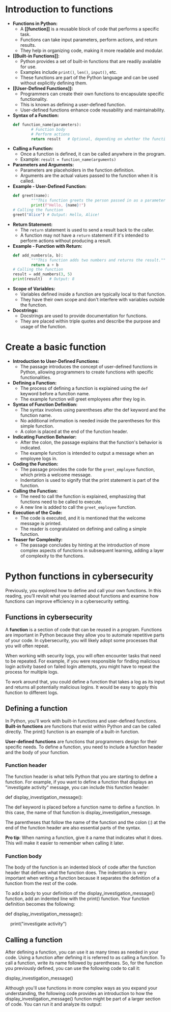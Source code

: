 # Introduction to functions

- **Functions in Python:**
	- A **[[function]]** is a reusable block of code that performs a specific task.
	- Functions can take input parameters, perform actions, and return results.
	- They help in organizing code, making it more readable and modular.
- **[[Built-in Functions]]:**
	- Python provides a set of built-in functions that are readily available for use.
	- Examples include `print()`, `len()`, `input()`, etc.
	- These functions are part of the Python language and can be used without explicitly defining them.
- **[[User-Defined Functions]]:**
	- Programmers can create their own functions to encapsulate specific functionality.
	- This is known as defining a user-defined function.
	- User-defined functions enhance code reusability and maintainability.
- **Syntax of a Function:**
	```python
	def function_name(parameters):
			# Function body
			# Perform actions
			return result	# Optional, depending on whether the function should return a value
	```
- **Calling a Function:**
	- Once a function is defined, it can be called anywhere in the program.
	- Example: `result = function_name(arguments)`
- **Parameters and Arguments:**
	- Parameters are placeholders in the function definition.
	- Arguments are the actual values passed to the function when it is called.
- **Example - User-Defined Function:**
	```python
	def greet(name):
			"""This function greets the person passed in as a parameter."""
			print(f"Hello, {name}!")
	# Calling the function
	greet("Alice") # Output: Hello, Alice!
	```
- **Return Statement:**
	- The `return` statement is used to send a result back to the caller.
	- A function may not have a `return` statement if it's intended to perform actions without producing a result.
- **Example - Function with Return:**
	```python
	def add_numbers(a, b):
			"""This function adds two numbers and returns the result."""
			return a + b
	# Calling the function
	result = add_numbers(3, 5)
	print(result)	# Output: 8
	```
- **Scope of Variables:**
	- Variables defined inside a function are typically local to that function.
	- They have their own scope and don't interfere with variables outside the function.
- **Docstrings:**
	- Docstrings are used to provide documentation for functions.
	- They are placed within triple quotes and describe the purpose and usage of the function.

# Create a basic function

- **Introduction to User-Defined Functions:**
	- The passage introduces the concept of user-defined functions in Python, allowing programmers to create functions with specific functionalities.
- **Defining a Function:**
	- The process of defining a function is explained using the `def` keyword before a function name.
	- The example function will greet employees after they log in.
- **Syntax of Function Definition:**
	- The syntax involves using parentheses after the def keyword and the function name.
	- No additional information is needed inside the parentheses for this simple function.
	- A colon is placed at the end of the function header.
- **Indicating Function Behavior:**
	- After the colon, the passage explains that the function's behavior is indicated.
	- The example function is intended to output a message when an employee logs in.
- **Coding the Function:**
	- The passage provides the code for the `greet_employee` function, which prints a welcome message.
	- Indentation is used to signify that the print statement is part of the function.
- **Calling the Function:**
	- The need to call the function is explained, emphasizing that functions need to be called to execute.
	- A new line is added to call the `greet_employee` function.
- **Execution of the Code:**
	- The code is executed, and it is mentioned that the welcome message is printed.
	- The reader is congratulated on defining and calling a simple function.
- **Teaser for Complexity:**
	- The passage concludes by hinting at the introduction of more complex aspects of functions in subsequent learning, adding a layer of complexity to the functions.

# Python functions in cybersecurity

Previously, you explored how to define and call your own functions. In this reading, you’ll revisit what you learned about functions and examine how functions can improve efficiency in a cybersecurity setting.

## Functions in cybersecurity

A **function** is a section of code that can be reused in a program. Functions are important in Python because they allow you to automate repetitive parts of your code. In cybersecurity, you will likely adopt some processes that you will often repeat.

When working with security logs, you will often encounter tasks that need to be repeated. For example, if you were responsible for finding malicious login activity based on failed login attempts, you might have to repeat the process for multiple logs.

To work around that, you could define a function that takes a log as its input and returns all potentially malicious logins. It would be easy to apply this function to different logs.

## Defining a function

In Python, you'll work with built-in functions and user-defined functions. **Built-in functions** are functions that exist within Python and can be called directly. The print() function is an example of a built-in function.

**User-defined functions** are functions that programmers design for their specific needs. To define a function, you need to include a function header and the body of your function.

### **Function header**

The function header is what tells Python that you are starting to define a function. For example, if you want to define a function that displays an "investigate activity" message, you can include this function header:

def display_investigation_message():

The def keyword is placed before a function name to define a function. In this case, the name of that function is display_investigation_message. 

The parentheses that follow the name of the function and the colon (:) at the end of the function header are also essential parts of the syntax.

**Pro tip**: When naming a function, give it a name that indicates what it does. This will make it easier to remember when calling it later.

### **Function body**

The body of the function is an indented block of code after the function header that defines what the function does. The indentation is very important when writing a function because it separates the definition of a function from the rest of the code.

To add a body to your definition of the display_investigation_message() function, add an indented line with the print() function. Your function definition becomes the following:

def display_investigation_message():

    print("investigate activity")

## Calling a function

After defining a function, you can use it as many times as needed in your code. Using a function after defining it is referred to as calling a function. To call a function, write its name followed by parentheses. So, for the function you previously defined, you can use the following code to call it:

display_investigation_message()

Although you'll use functions in more complex ways as you expand your understanding, the following code provides an introduction to how the display_investigation_message() function might be part of a larger section of code. You can run it and analyze its output: